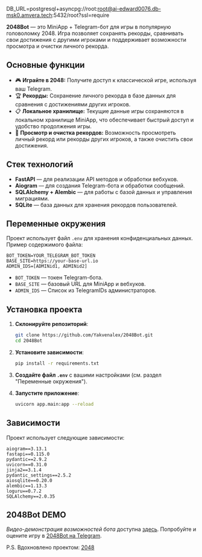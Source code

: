 DB_URL=postgresql+asyncpg://root:root@ai-edward0076.db-msk0.amvera.tech:5432/root?ssl=require

**2048Bot** — это MiniApp + Telegram-бот для игры в популярную головоломку 2048. Игра позволяет сохранять рекорды, сравнивать свои достижения с другими игроками и поддерживает возможности просмотра и очистки личного рекорда.

## Основные функции

- 🎮 **Играйте в 2048:** Получите доступ к классической игре, используя ваш Telegram.
- 🏆 **Рекорды:** Сохранение личного рекорда в базе данных для сравнения с достижениями других игроков.
- 📋 **Локальное хранилище:** Текущие данные игры сохраняются в локальном хранилище MiniApp, что обеспечивает быстрый доступ и удобство продолжения игры.
- 🔄 **Просмотр и очистка рекордов:** Возможность просмотреть личный рекорд или рекорды других игроков, а также очистить свои достижения.

## Стек технологий

- **FastAPI** — для реализации API методов и обработки вебхуков.
- **Aiogram** — для создания Telegram-бота и обработки сообщений.
- **SQLAlchemy + Alembic** — для работы с базой данных и управления миграциями.
- **SQLite** — база данных для хранения рекордов пользователей.

## Переменные окружения

Проект использует файл `.env` для хранения конфиденциальных данных. Пример содержимого файла:

```env
BOT_TOKEN=YOUR_TELEGRAM_BOT_TOKEN
BASE_SITE=https://your-base-url.io
ADMIN_IDS=[ADMINid1, ADMINid2]
```

- `BOT_TOKEN` — токен Telegram-бота.
- `BASE_SITE` — базовый URL для MiniApp и вебхуков.
- `ADMIN_IDS` — Список из TelegramIDs администраторов.

## Установка проекта

1. **Склонируйте репозиторий**:
   ```bash
   git clone https://github.com/Yakvenalex/2048Bot.git
   cd 2048Bot
   ```

2. **Установите зависимости**:
   ```bash
   pip install -r requirements.txt
   ```

3. **Создайте файл `.env`** с вашими настройками (см. раздел "Переменные окружения").

4. **Запустите приложение**:
   ```bash
   uvicorn app.main:app --reload
   ```

## Зависимости

Проект использует следующие зависимости:

```text
aiogram==3.13.1
fastapi==0.115.0
pydantic==2.9.2
uvicorn==0.31.0
jinja2==3.1.4
pydantic_settings==2.5.2
aiosqlite==0.20.0
alembic==1.13.3
loguru==0.7.2
SQLAlchemy==2.0.35
   ```
## 2048Bot DEMO

*Видео-демонстрация возможностей бота* доступна [здесь](https://rutube.ru/shorts/38bae2fcdb307aa180317f562b38424b/). Попробуйте и оцените игру в [2048Bot на Telegram](https://t.me/fast_api_2048BOT).

P.S. Вдохновлено проектом: [2048](https://github.com/edopedia/2048)
